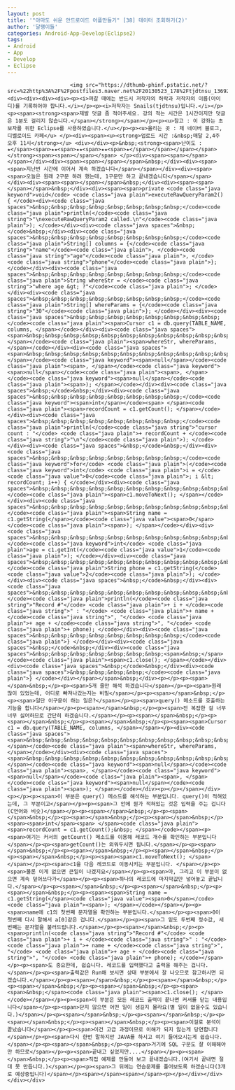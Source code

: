 ```yaml
---
layout: post
title: '"아마도 쉬운 안드로이드 어플만들기" [38] 데이터 조회하기(2)'
author: '달팽이들'
categories: Android-App-Develop(Eclipse2)
tags:
- Android
- App
- Develop
- Eclipse
---
```



<script> location.href='https://cafe.naver.com/develoid/361707' ; </script>


















						<img src="https://dthumb-phinf.pstatic.net/?src=%22http%3A%2F%2Fpostfiles3.naver.net%2F20130523_178%2Ftjdtnsu_1369283538974akCh1_JPEG%2Fand.jpg%3Ftype%3Dw2%22&amp;type=cafe_wa740"> <div><div><div><div><p><i>퍼갈 때에는 반드시 저작자의 허락과 저작자의 이름(아이디)를 기록하어야 합니다.</i></p><p><i>저작자는 Snails(tjdtnsu)입니다.</i></p><p><span><strong><span>제발 덧글 좀 적어주세요. 강의 적는 시간은 1시간이지만 덧글은 1분도 걸리지 않습니다.</span></strong></span></p><p><u>참고 : 이 강좌는 초보자를 위한 Eclipse를 사용하였습니다.</u></p><p><u>올리는 곳 : 제 네이버 블로그, 디벨로이드 카페</u> </p><div><span><u><strong>업로드 시간 :&nbsp;매달 2,4주 오후 11시</strong></u> <div></div><p>&nbsp;<strong><span>난이도 : ★</span><span>★★<span>★★<span>★★<span>★</span></span></span></span></strong><span>﻿<span>﻿</span></span> </p><div><span><span>﻿</span></span></div><div><span><span></span></span>&nbsp;</div><div><span><span>지난번 시간에 이어서 계속 하겠습니다</span></span></div><div><span><span>오늘은 원래 2구문 하려 했는데, 1구문만 하고 끝내겠습니다</span></span></div><div><span><span></span></span>&nbsp;</div><div><span><span></span></span>&nbsp;</div><div><span><span>private <code class="java keyword">void</code> <code class="java plain">executeRawQueryParam2() { </code><div><code class="java spaces">&nbsp;&nbsp;&nbsp;&nbsp;&nbsp;&nbsp;&nbsp;&nbsp;</code><code class="java plain">println(</code><code class="java string">"\nexecuteRawQueryParam2 called.\n"</code><code class="java plain">); </code></div><div><code class="java spaces">&nbsp;</code>&nbsp;</div><div><code class="java spaces">&nbsp;&nbsp;&nbsp;&nbsp;&nbsp;&nbsp;&nbsp;&nbsp;</code><code class="java plain">String[] columns = {</code><code class="java string">"name"</code><code class="java plain">, </code><code class="java string">"age"</code><code class="java plain">, </code><code class="java string">"phone"</code><code class="java plain">}; </code></div><div><code class="java spaces">&nbsp;&nbsp;&nbsp;&nbsp;&nbsp;&nbsp;&nbsp;&nbsp;</code><code class="java plain">String whereStr = </code><code class="java string">"where age &gt; ?"</code><code class="java plain">; </code></div><div><code class="java spaces">&nbsp;&nbsp;&nbsp;&nbsp;&nbsp;&nbsp;&nbsp;&nbsp;</code><code class="java plain">String[] whereParams = {</code><code class="java string">"30"</code><code class="java plain">}; </code></div><div><code class="java spaces">&nbsp;&nbsp;&nbsp;&nbsp;&nbsp;&nbsp;&nbsp;&nbsp;</code><code class="java plain"><span>Cursor c1 = db.query(TABLE_NAME, columns, </span></code></div><div><code class="java spaces"><span>&nbsp;&nbsp;&nbsp;&nbsp;&nbsp;&nbsp;&nbsp;&nbsp;&nbsp;&nbsp;&nbsp;&nbsp;&nbsp;&nbsp;&nbsp;&nbsp;</span></code><code class="java plain"><span>whereStr, whereParams, </span></code></div><div><code class="java spaces"><span>&nbsp;&nbsp;&nbsp;&nbsp;&nbsp;&nbsp;&nbsp;&nbsp;&nbsp;&nbsp;&nbsp;&nbsp;&nbsp;&nbsp;&nbsp;&nbsp;</span></code><code class="java keyword"><span>null</span></code><code class="java plain"><span>, </span></code><code class="java keyword"><span>null</span></code><code class="java plain"><span>, </span></code><code class="java keyword"><span>null</span></code><code class="java plain"><span>); </span></code></div><div><code class="java spaces">&nbsp;</code>&nbsp;</div><div><code class="java spaces">&nbsp;&nbsp;&nbsp;&nbsp;&nbsp;&nbsp;&nbsp;&nbsp;</code><code class="java keyword"><span>int</span></code><span> </span><code class="java plain"><span>recordCount = c1.getCount(); </span></code></div><div><code class="java spaces">&nbsp;&nbsp;&nbsp;&nbsp;&nbsp;&nbsp;&nbsp;&nbsp;</code><code class="java plain">println(</code><code class="java string">"cursor count : "</code> <code class="java plain">+ recordCount + </code><code class="java string">"\n"</code><code class="java plain">); </code></div><div><code class="java spaces">&nbsp;</code>&nbsp;</div><div><code class="java spaces">&nbsp;&nbsp;&nbsp;&nbsp;&nbsp;&nbsp;&nbsp;&nbsp;</code><code class="java keyword">for</code> <code class="java plain">(</code><code class="java keyword">int</code> <code class="java plain">i = </code><code class="java value">0</code><code class="java plain">; i &lt; recordCount; i++) { </code></div><div><code class="java spaces">&nbsp;&nbsp;&nbsp;&nbsp;&nbsp;&nbsp;&nbsp;&nbsp;&nbsp;&nbsp;&nbsp;&nbsp;</code><code class="java plain"><span>c1.moveToNext(); </span></code></div><div><code class="java spaces">&nbsp;&nbsp;&nbsp;&nbsp;&nbsp;&nbsp;&nbsp;&nbsp;&nbsp;&nbsp;&nbsp;&nbsp;</code><code class="java plain"><span>String name = c1.getString(</span></code><code class="java value"><span>0</span></code><code class="java plain"><span>); </span></code></div><div><code class="java spaces">&nbsp;&nbsp;&nbsp;&nbsp;&nbsp;&nbsp;&nbsp;&nbsp;&nbsp;&nbsp;&nbsp;&nbsp;</code><code class="java keyword">int</code> <code class="java plain">age = c1.getInt(</code><code class="java value">1</code><code class="java plain">); </code></div><div><code class="java spaces">&nbsp;&nbsp;&nbsp;&nbsp;&nbsp;&nbsp;&nbsp;&nbsp;&nbsp;&nbsp;&nbsp;&nbsp;</code><code class="java plain">String phone = c1.getString(</code><code class="java value">2</code><code class="java plain">); </code></div><div><code class="java spaces">&nbsp;</code>&nbsp;</div><div><code class="java spaces">&nbsp;&nbsp;&nbsp;&nbsp;&nbsp;&nbsp;&nbsp;&nbsp;&nbsp;&nbsp;&nbsp;&nbsp;</code><code class="java plain">println(</code><code class="java string">"Record #"</code> <code class="java plain">+ i + </code><code class="java string">" : "</code> <code class="java plain">+ name + </code><code class="java string">", "</code> <code class="java plain">+ age + </code><code class="java string">", "</code> <code class="java plain">+ phone); </code></div><div><code class="java spaces">&nbsp;&nbsp;&nbsp;&nbsp;&nbsp;&nbsp;&nbsp;&nbsp;</code><code class="java plain">} </code></div><div><code class="java spaces">&nbsp;</code>&nbsp;</div><div><code class="java spaces">&nbsp;&nbsp;&nbsp;&nbsp;&nbsp;&nbsp;&nbsp;<span>&nbsp;</span></code><code class="java plain"><span>c1.close(); </span></code></div><div><code class="java spaces">&nbsp;</code>&nbsp;</div><div><code class="java spaces">&nbsp;&nbsp;&nbsp;&nbsp;</code><code class="java plain">} </code></div></span></span>&nbsp;</div><p></p><p><span></span>&nbsp;</p><p><span>﻿5개 줄만 해석 하겠습니다</span></p><p><span>원래 많이 있었는데, 어디로 빠져나갔는지는 비밀</span></p><p><span></span>&nbsp;</p><p><span>일단 이구문이 하는 일은?</span></p><p><span>query() 메소드를 호출하는 기능을 합니다</span></p><p><span></span>&nbsp;</p><p><span>전 복잡한 걸 너무너무 싫어하므로 간단히 하겠습니다.</span></p><p><span></span>&nbsp;</p><p><span></span>&nbsp;</p><p><span></span>&nbsp;</p><p><span><span>Cursor c1 = db.query(TABLE_NAME, columns, </span></span></p><div><code class="java spaces"><span>&nbsp;&nbsp;&nbsp;&nbsp;&nbsp;&nbsp;&nbsp;&nbsp;&nbsp;&nbsp;&nbsp;&nbsp;&nbsp;&nbsp;&nbsp;&nbsp;</span></code><code class="java plain"><span>whereStr, whereParams, </span></code></div><div><code class="java spaces"><span>&nbsp;&nbsp;&nbsp;&nbsp;&nbsp;&nbsp;&nbsp;&nbsp;&nbsp;&nbsp;&nbsp;&nbsp;&nbsp;&nbsp;&nbsp;&nbsp;</span></code><code class="java keyword"><span>null</span></code><code class="java plain"><span>, </span></code><code class="java keyword"><span>null</span></code><code class="java plain"><span>, </span></code><code class="java keyword"><span>null</span></code><code class="java plain"><span>); </span></code></div><p></p></span></div><p></p><p><span>이 부분은 query() 메소드를 해석하는 부분입니다. query()이 적혀있는데, 그 부분이고</span></p><p><span>그 안에 뭔가 적혀있는 것은 입력을 주는 겁니다(C언어와 비슷)</span></p><p><span></span>&nbsp;</p><p><span></span>&nbsp;</p><p><span></span>&nbsp;</p><p><span></span>&nbsp;</p><span><span>int</span><span> </span><code class="java plain"><span>recordCount = c1.getCount();&nbsp; </span></code></span><p><span>﻿여기는 커서의 getCount() 메소드를 이용해 레코드 개수를 확인하는 부분입니다</span></p><p><span>getCount()는 외워두시면 됩니다.</span></p><p><span></span>&nbsp;</p><p><span></span>&nbsp;</p><p><span></span>&nbsp;</p><p><span></span>&nbsp;</p><p><span><span>c1.moveToNext(); </span></span></p><p><span>c1을 다음 레코드로 이동시키는 부분입니다. </span></p><p><span>물론 이게 없으면 큰일이 나겠지요</span></p><p><span>아, 그리고 이 부분이 없으면 계속 덮어쓰다가</span></p><p><span>하나의 레코드에 마지막값만 넣어놓고 끝납니다.</span></p><p><span></span>&nbsp;</p><p><span></span>&nbsp;</p><p><span></span>&nbsp;</p><p><span><span>String name = c1.getString(</span><code class="java value"><span>0</span></code><code class="java plain"><span>); </span></code></span></p><p><span>name에 c1의 첫번째 문자열을 확인하는 부분입니다.</span></p><p><span>0이 첫번째 다시 말해서 a[0]같은 겁니다.</span></p><p><span>그 밑도 두번째 정수값, 세번째는 문자열을 불러드립니다.</span></p><p><span></span>&nbsp;</p><p><span>println(<code class="java string">"Record #"</code> <code class="java plain">+ i + </code><code class="java string">" : "</code> <code class="java plain">+ name + </code><code class="java string">", "</code> <code class="java plain">+ age + </code><code class="java string">", "</code> <code class="java plain">+ phone); </code></span></p><p><span>도 중요한데, 쉽습니다. 레코드를 입력했다고 출력을 해주는 겁니다.</span></p><p><span>출력값은 Run해 보시면 상태 부분에서 잘 나오므로 참고하시면 되겠습니다.</span></p><p><span></span>&nbsp;</p><p><span></span>&nbsp;</p><p><span></span>&nbsp;</p><p><span></span>&nbsp;</p><p><span><span>&nbsp;</span><code class="java plain"><span>c1.close(); </span></code></span></p><p><span>이 부분은 모든 레코드 출력이 끝나면 커서를 닫는 내용입니다</span></p><p><span>닫지 않으면 어떤 일이 생길지 몰라요(별 일이 없을수도 있습니다.)</span></p><p><span></span>&nbsp;</p><p><span></span>&nbsp;</p><p><span></span>&nbsp;</p><p><span></span>&nbsp;</p><p><span>이걸로 분석이 끝났습니다</span></p><p><span>이건 고급 과정이므로 이해가 되지 않는게 당연합니다</span></p><p><span>다시 한번 말하지만 JAVA를 하시고 여기 들어오시는게 쉽습니다.</span></p><p><span></span>&nbsp;</p><p><span>거기에 SQL 구문도 잘 이해해야만 하므로</span></p><p><span>끝내고 싶었지만....</span></p><p><span></span>&nbsp;</p><p><span>직접 예제를 만들어 보고 끝내겠습니다.(여기서 끝내면 절대 못 만듭니다.)</span></p><p><span>그 뒤에는 연습문제를 풀어보도록 하겠습니다(3개로 예상중입니다)</span></p><span></span><span>﻿</span><p></p></div></div></div></div>
